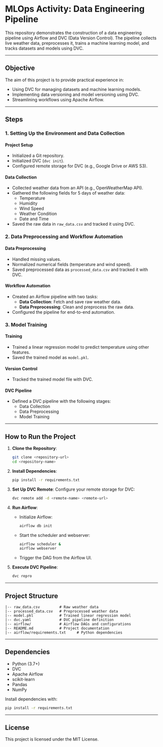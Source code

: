 
# MLOps Activity: Data Engineering Pipeline

This repository demonstrates the construction of a data engineering pipeline using Airflow and DVC (Data Version Control). The pipeline collects live weather data, preprocesses it, trains a machine learning model, and tracks datasets and models using DVC.

---

## Objective

The aim of this project is to provide practical experience in:
- Using DVC for managing datasets and machine learning models.
- Implementing data versioning and model versioning using DVC.
- Streamlining workflows using Apache Airflow.

---

## Steps

### 1. Setting Up the Environment and Data Collection

#### Project Setup
- Initialized a Git repository.
- Initialized DVC (`dvc init`).
- Configured remote storage for DVC (e.g., Google Drive or AWS S3).

#### Data Collection
- Collected weather data from an API (e.g., OpenWeatherMap API).
- Gathered the following fields for 5 days of weather data:
  - Temperature
  - Humidity
  - Wind Speed
  - Weather Condition
  - Date and Time
- Saved the raw data in `raw_data.csv` and tracked it using DVC.

### 2. Data Preprocessing and Workflow Automation

#### Data Preprocessing
- Handled missing values.
- Normalized numerical fields (temperature and wind speed).
- Saved preprocessed data as `processed_data.csv` and tracked it with DVC.

#### Workflow Automation
- Created an Airflow pipeline with two tasks:
  - **Data Collection**: Fetch and save raw weather data.
  - **Data Preprocessing**: Clean and preprocess the raw data.
- Configured the pipeline for end-to-end automation.

### 3. Model Training

#### Training
- Trained a linear regression model to predict temperature using other features.
- Saved the trained model as `model.pkl`.

#### Version Control
- Tracked the trained model file with DVC.

#### DVC Pipeline
- Defined a DVC pipeline with the following stages:
  - Data Collection
  - Data Preprocessing
  - Model Training

---

## How to Run the Project

1. **Clone the Repository**:
   ```bash
   git clone <repository-url>
   cd <repository-name>
   ```

2. **Install Dependencies**:
   ```bash
   pip install -r requirements.txt
   ```

3. **Set Up DVC Remote**:
   Configure your remote storage for DVC:
   ```bash
   dvc remote add -d <remote-name> <remote-url>
   ```

4. **Run Airflow**:
   - Initialize Airflow:
     ```bash
     airflow db init
     ```
   - Start the scheduler and webserver:
     ```bash
     airflow scheduler &
     airflow webserver
     ```
   - Trigger the DAG from the Airflow UI.

5. **Execute DVC Pipeline**:
   ```bash
   dvc repro
   ```

---

## Project Structure

```
|-- raw_data.csv         # Raw weather data
|-- processed_data.csv   # Preprocessed weather data
|-- model.pkl            # Trained linear regression model
|-- dvc.yaml             # DVC pipeline definition
|-- airflow/             # Airflow DAGs and configurations
|-- README.md            # Project documentation
|-- airflow/requirements.txt     # Python dependencies
```

---

## Dependencies

- Python (3.7+)
- DVC
- Apache Airflow
- scikit-learn
- Pandas
- NumPy

Install dependencies with:
```bash
pip install -r requirements.txt
```


---

## License

This project is licensed under the MIT License.
